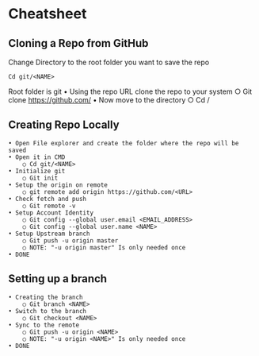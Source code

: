 # Cheatsheet
## Cloning a Repo from GitHub
Change Directory to the root folder you want to save the repo
```
Cd git/<NAME>
```
Root folder is git
	• Using the repo URL clone the repo to your system
		○ Git clone https://github.com/<URL>
	• Now move to the directory
		○ Cd <NAME>/

## Creating Repo Locally
	• Open File explorer and create the folder where the repo will be saved
	• Open it in CMD
		○ Cd git/<NAME>
	• Initialize git
		○ Git init
	• Setup the origin on remote
		○ git remote add origin https://github.com/<URL>
	• Check fetch and push
		○ Git remote -v
	• Setup Account Identity
		○ Git config --global user.email <EMAIL_ADDRESS>
		○ Git config --global user.name <NAME>
	• Setup Upstream branch
		○ Git push -u origin master
		○ NOTE: "-u origin master" Is only needed once
	• DONE
## Setting up a branch
	• Creating the branch
		○ Git branch <NAME>
	• Switch to the branch
		○ Git checkout <NAME>
	• Sync to the remote
		○ Git push -u origin <NAME>
		○ NOTE: "-u origin <NAME>" Is only needed once
	• DONE
